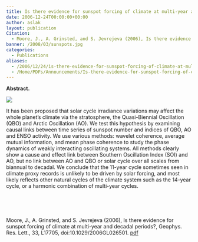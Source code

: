 ```yaml
---
title: Is there evidence for sunspot forcing of climate at multi-year and decadal periods?
date: 2006-12-24T00:00:00+00:00
author: aslak
layout: publication
Citation:
  - Moore, J., A. Grinsted, and S. Jevrejeva (2006), Is there evidence for sunspot forcing of climate at multi-year and decadal periods?, Geophys. Res. Lett., 33, L17705, doi:10.1029/2006GL026501.
banner: /2008/03/sunspots.jpg
categories:
  - Publications
aliases:
  - /2006/12/24/is-there-evidence-for-sunspot-forcing-of-climate-at-multi-year-and-decadal-periods/
  - /Home/PDFs/Announcements/Is-there-evidence-for-sunspot-forcing-of-climate-at-multi-year-and-decadal-periods-
---
```

**Abstract.**

![](/2016/02/nosunspotforcing.jpg)
  
It has been proposed that solar cycle irradiance variations may affect the whole planet’s climate via the stratosphere, the Quasi-Biennial Oscillation (QBO) and Arctic Oscillation (AO). We test this hypothesis by examining causal links between time series of sunspot number and indices of QBO, AO and ENSO activity. We use various methods: wavelet coherence, average mutual information, and mean phase coherence to study the phase dynamics of weakly interacting oscillating systems. All methods clearly show a cause and effect link between Southern Oscillation Index (SOI) and AO, but no link between AO and QBO or solar cycle over all scales from biannual to decadal. We conclude that the 11-year cycle sometimes seen in climate proxy records is unlikely to be driven by solar forcing, and most likely reflects other natural cycles of the climate system such as the 14-year cycle, or a harmonic combination of multi-year cycles.

 

 

Moore, J., A. Grinsted, and S. Jevrejeva (2006), Is there evidence for sunspot forcing of climate at multi-year and decadal periods?, Geophys. Res. Lett., 33, L17705, doi:10.1029/2006GL026501. [pdf](/Home/PDFs/Moore_grl06_-_sunspots.pdf?attredirects=0)

